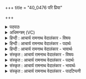 +++
title = "40_0476 परि प्रिया"

+++
<details><summary>पदपाठः</summary>

प꣡रि꣢꣯। प्रि꣣या꣢। दि꣣वः꣢। क꣣विः꣢। व꣡याँ꣢꣯सि। न꣣प्त्योः꣢। हि꣣तः꣢। स्वा꣣नैः। या꣣ति। कवि꣡क्र꣢तुः। क꣣वि꣢। क्र꣣तुः। ४७६।
</details>

<details><summary>अधिमन्त्रम् (VC)</summary>

- पवमानः सोमः
- असितः काश्यपो देवलो वा
- गायत्री
- षड्जः
- पावमानं काण्डम्
</details>

<details><summary>हिन्दी : आचार्य रामनाथ वेदालंकार - विषयः</summary>

अगले मन्त्र में परमात्मा-रूप सोम की रस द्वारा व्याप्ति का वर्णन है।
</details>

<details><summary>हिन्दी : आचार्य रामनाथ वेदालंकार - पदार्थः</summary>

पदार्थान्वय -  (नप्त्योः हितः) द्यावापृथिवी अथवा प्राणापानों का हितकर, (कविः) क्रान्तद्रष्टा, (कविक्रतुः) बुद्धिपूर्ण कर्मोंवाला रसागार सोम परमात्मा (स्वानैः) अभिषुत किये जाते हुए आनन्द-रसों के साथ (दिवः) द्योतमान जीवात्मा के (प्रिया वयांसि) प्रिय मन, बुद्धि आदि लोकों में (परि याति) व्याप्त हो जाता है ॥१०॥
</details>

<details><summary>हिन्दी : आचार्य रामनाथ वेदालंकार - भावार्थः</summary>

भावार्थ -  रसनिधि परमात्मा का दिव्य आनन्द जब आत्मा में व्याप्त होता है, तब आत्मा से सम्बद्ध सब मन, बुद्धि आदि मानो हर्ष से नाच उठते हैं ॥१०॥ इस दशति में परमात्मा रूप पवमान सोम का तथा उसके आनन्दरस का वर्णन होने से और पूर्व दशति में भी इन्द्र, सूर्य, अग्नि, पवमान आदि नामों से परमात्मा का ही वर्णन होने से इस दशति के विषय की पूर्व दशति के विषय के साथ संगति है ॥ पञ्चम प्रपाठक में द्वितीयार्ध की चतुर्थ दशति समाप्त ॥ पञ्चम अध्याय में प्रथम खण्ड समाप्त ॥
</details>

<details><summary>संस्कृत : आचार्य रामनाथ वेदालंकार - विषयः</summary>

अथ परमात्मसोमस्य रसव्याप्तिमाह।
</details>

<details><summary>संस्कृत : आचार्य रामनाथ वेदालंकार - पदार्थः</summary>

पदार्थान्वय -  (नप्त्योः हितः) द्यावापृथिव्योः प्राणापानयोर्वा हितकरः (कविः) क्रान्तदर्शनः। कविः क्रान्तदर्शनो भवति, कवतेर्वा। निरु० १२।१२। (कविक्रतुः) मेधाविकर्मा सोमः, रसागारः परमेश्वरः (स्वानैः) अभिषूयमाणैः आनन्दरसैः सह (दिवः) द्योतमानस्य जीवात्मनः (प्रिया वयांसि) प्रियान् लोकान् मनोबुद्ध्यादीन् (परियाति) परिगच्छति, व्याप्नोति ॥१०॥
</details>

<details><summary>संस्कृत : आचार्य रामनाथ वेदालंकार - भावार्थः</summary>

भावार्थ -  रसनिधेः परमात्मनो दिव्यानन्दो यदाऽऽत्मानं व्याप्नोति तदाऽऽत्मसम्बद्धाः सर्वेऽपि मनोबुद्ध्यादयो हर्षेण नृत्यन्तीव ॥१०॥ अत्र परमात्मरूपस्य पवमानसोमस्य तदानन्दरसस्य च वर्णनात्, पूर्वदशत्यामपीन्द्रसूर्याग्निपवमानादिनामभिः परमात्मन एव वर्णनादेतद्दशत्यर्थस्य पूर्वदशत्यर्थेन सह संगतिरस्तीति वेद्यम् ॥ इति पञ्चमे प्रपाठके द्वितीयार्धे चतुर्थी दशतिः ॥ इति पञ्चमेऽध्याये प्रथमः खण्डः ॥
</details>

<details><summary>संस्कृत : आचार्य रामनाथ वेदालंकार - पादटिप्पनी</summary>

टिप्पनी -   १. ऋ० ८।९।१, ऋषिः असितः काश्यपो देवलो वा। ‘सुवानो याति’ इति पाठः। साम० ९३५।
</details>